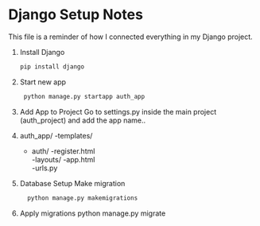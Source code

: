 # Django Setup Notes

This file is a reminder of how I connected everything in my Django project.

1. Install Django  
   ```bash
   pip install django

2. Start new app
    ```bash
     python manage.py startapp auth_app

3. Add App to Project
   Go to settings.py inside the main project (auth_project) and add the app name..
   


4. auth_app/
    -templates/
      - auth/
         -register.html    
     -layouts/
         -app.html          
       -urls.py             


5. Database Setup
   Make migration
   ```bash
     python manage.py makemigrations


7. Apply migrations
     python manage.py migrate




